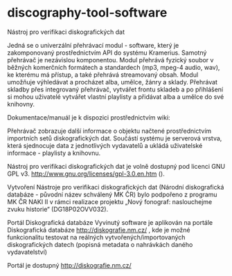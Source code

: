 # discography-tool-software
Nástroj pro verifikaci diskografických dat

Jedná se o univerzální přehrávací modul - software, který je zakomponovaný prostřednictvím API do systému Kramerius. Samotný přehrávač je nezávislou komponentou. Modul přehrává fyzický soubor v běžných komerčních formátech a standardech (mp3, mpeg-4 audio, wav), ke kterému má přístup, a také přehrává streamovaný obsah. Modul umožňuje výhledávat a procházet alba, umělce, žánry a sklady. Přehrávat skladby přes integrovaný přehrávač, vytvářet frontu skladeb a po přihlášení si mohou uživatelé vytvářet vlastní playlisty a přidávat alba a umělce do své knihovny.

Dokumentace/manuál je k dispozici prostřednictvím wiki: 

Přehrávač zobrazuje další informace o objektu načtené prostřednictvím importních setů diskografických dat. Součástí systému je serverová vrstva, která sjednocuje data z jednotlivých vydavatelů a ukládá uživatelské informace - playlisty a knihovnu.

Nástroj pro verifikaci diskografických dat je volně dostupný pod licenci GNU GPL v3. http://www.gnu.org/licenses/gpl-3.0.en.htm ().

Vytvoření Nástroje pro verifikaci diskografických dat (Národní diskografická databáze - původní název schválený MK ČR) bylo podpořeno z programu MK ČR NAKI II v rámci realizace projektu „Nový fonograf: naslouchejme zvuku historie“ (DG18P02OVV032).

Portál Diskografická databáze
Vyvinutý software je aplikován na portále Diskografická databáze http://diskografie.nm.cz/ , kde je možné funkcionalitu testovat na reálných vytvořených/importovaných diskografických datech  (popisná metadata o nahrávkách daného vydavatelství)

Portál je dostupný http://diskografie.nm.cz/

